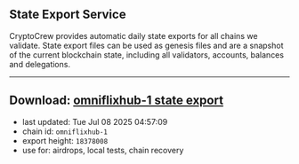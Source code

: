 ## State Export Service
CryptoCrew provides automatic daily state exports for all chains we validate. State export files can be used as genesis files and are a snapshot of the current blockchain state, including all validators, accounts, balances and delegations.

---
**Download: [omniflixhub-1 state export](https://dl-eu2.ccvalidators.com/SERVICE/omniflixhub/omniflixhub-1_export_18378008.json)**
---

- last updated: Tue Jul 08 2025 04:57:09
- chain id: `omniflixhub-1`
- export height: `18378008`
- use for: airdrops, local tests, chain recovery

